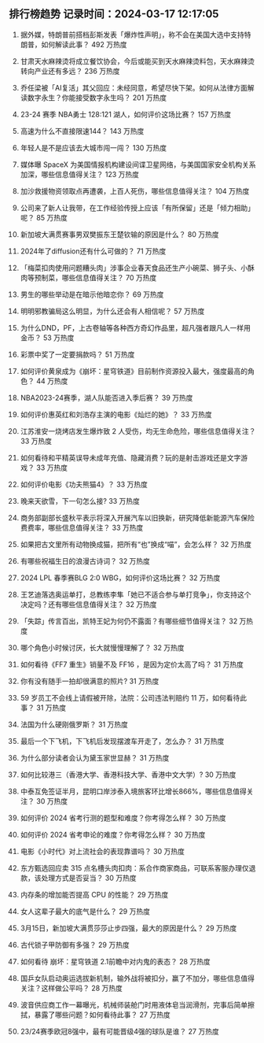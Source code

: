 
## 排行榜趋势 记录时间：2024-03-17 12:17:05
  
  1. 据外媒，特朗普前搭档彭斯发表「爆炸性声明」，称不会在美国大选中支持特朗普，如何解读此事？ 492 万热度
    
  2. 甘肃天水麻辣烫将成立餐饮协会，今后或能买到天水麻辣烫料包，天水麻辣烫转向产业还有多远？ 236 万热度
    
  3. 乔任梁被「AI复活」其父回应：未经同意，希望尽快下架。如何从法律方面解读数字永生？你能接受数字永生吗？ 201 万热度
    
  4. 23-24 赛季 NBA勇士 128:121 湖人，如何评价这场比赛？ 157 万热度
    
  5. 高速为什么不直接限速144？ 143 万热度
    
  6. 年轻人是不是应该去大城市闯一闯？ 130 万热度
    
  7. 媒体曝 SpaceX 为美国情报机构建设间谍卫星网络，与美国国家安全机构关系加深，哪些信息值得关注？ 123 万热度
    
  8. 加沙救援物资领取点再遭袭，上百人死伤，哪些信息值得关注？ 104 万热度
    
  9. 公司来了新人让我带，在工作经验传授上应该「有所保留」还是「倾力相助」呢？ 85 万热度
    
  10. 新加坡大满贯赛事男双樊振东王楚钦输的原因是什么？ 80 万热度
    
  11. 2024年了diffusion还有什么可做的？ 71 万热度
    
  12. 「梅菜扣肉使用问题糟头肉」涉事企业春天食品还生产小碗菜、狮子头、小酥肉等预制菜，哪些信息值得关注？ 70 万热度
    
  13. 男生的哪些举动是在暗示他暗恋你？ 69 万热度
    
  14. 明明邪教骗局这么明显，为什么还会有人相信呢？ 57 万热度
    
  15. 为什么DND，PF，上古卷轴等各种西方奇幻作品里，超凡强者跟凡人一样用金币？ 53 万热度
    
  16. 彩票中奖了一定要捐款吗？ 51 万热度
    
  17. 如何评价黄泉成为《崩坏：星穹铁道》目前制作资源投入最大，强度最高的角色？ 44 万热度
    
  18. NBA2023-24赛季，湖人队能否进入季后赛？ 39 万热度
    
  19. 如何评价惠英红和刘浩存主演的电影《灿烂的她》？ 33 万热度
    
  20. 江苏淮安一烧烤店发生爆炸致 2 人受伤，均无生命危险，哪些信息值得关注？ 33 万热度
    
  21. 如何看待和平精英误导未成年充值、隐藏消费？玩的是射击游戏还是文字游戏？ 33 万热度
    
  22. 如何评价电影《功夫熊猫4》？ 33 万热度
    
  23. 晚来天欲雪，下一句怎么接? 33 万热度
    
  24. 商务部副部长盛秋平表示将深入开展汽车以旧换新，研究降低新能源汽车保险费费率，哪些信息值得关注？ 33 万热度
    
  25. 如果把古文里所有动物换成猫，把所有“也”换成“喵”，会怎么样？ 32 万热度
    
  26. 有哪些祝福生日的浪漫古诗词？ 32 万热度
    
  27. 2024 LPL 春季赛BLG 2:0 WBG，如何评价这场比赛？ 32 万热度
    
  28. 王艺迪落选奥运单打，总教练李隼「她已不适合参与单打竞争」，你支持这个决定吗？还有哪些信息值得关注？ 32 万热度
    
  29. 「失踪」传言百出，凯特王妃为何仍不露面？有哪些细节值得关注？ 32 万热度
    
  30. 哪个角色小时候讨厌，长大就慢慢理解了？ 32 万热度
    
  31. 如何看待《FF7 重生》销量不及 FF16 ，是因为定价太高了吗？ 31 万热度
    
  32. 你有没有随手一拍却很满意的照片? 31 万热度
    
  33. 59 岁员工不会线上请假被开除，法院：公司违法判赔约 11 万，如何看待此事？ 31 万热度
    
  34. 法国为什么硬刚俄罗斯？ 31 万热度
    
  35. 最后一个下飞机，下飞机后发现摆渡车开走了，怎么办？ 31 万热度
    
  36. 为什么部分读者会认为黛玉家世显赫？ 31 万热度
    
  37. 如何比较港三（香港大学、香港科技大学、香港中文大学）? 30 万热度
    
  38. 中泰互免签证半月，昆明口岸涉泰入境旅客环比增长866%，哪些信息值得关注？ 30 万热度
    
  39. 如何评价 2024 省考行测的题型和难度？你考得怎么样？ 30 万热度
    
  40. 如何评价 2024 省考申论的难度？你考得怎么样？ 30 万热度
    
  41. 电影《小时代》对上流社会的表现靠谱吗？ 30 万热度
    
  42. 东方甄选回应卖 315 点名槽头肉扣肉：系合作商家商品，可联系客服办理仅退款，该处理方式是否妥当？ 30 万热度
    
  43. 内存条的增加能否提高 CPU 的性能？ 29 万热度
    
  44. 女人这辈子最大的底气是什么？ 29 万热度
    
  45. 3月15日，新加坡大满贯莎莎止步四强，最大的原因是什么？ 29 万热度
    
  46. 古代锁子甲防御有多强？ 29 万热度
    
  47. 如何看待 崩坏：星穹铁道 2.1前瞻中对内鬼的表态？ 28 万热度
    
  48. 国乒女队启动奥运选拔新机制，输外战将被扣分，赢了不加分，哪些信息值得关注？这样做公平吗？ 28 万热度
    
  49. 波音供应商工作一幕曝光，机械师装舱门时用液体皂当润滑剂，完事后简单擦拭，暴露了哪些问题？如何看待此事？ 27 万热度
    
  50. 23/24赛季欧冠8强中，最有可能晋级4强的球队是谁？ 27 万热度
    